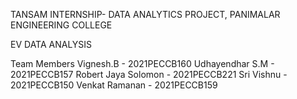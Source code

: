 TANSAM INTERNSHIP- DATA ANALYTICS PROJECT, PANIMALAR ENGINEERING COLLEGE

EV DATA ANALYSIS

Team Members
Vignesh.B - 2021PECCB160
Udhayendhar S.M - 2021PECCB157
Robert Jaya Solomon - 2021PECCB221
Sri Vishnu - 2021PECCB150
Venkat Ramanan - 2021PECCB159
